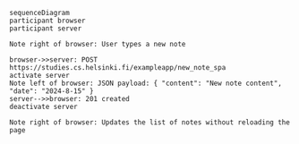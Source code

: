     sequenceDiagram
    participant browser
    participant server

    Note right of browser: User types a new note

    browser->>server: POST https://studies.cs.helsinki.fi/exampleapp/new_note_spa
    activate server
    Note left of browser: JSON payload: { "content": "New note content", "date": "2024-8-15" }
    server-->>browser: 201 created
    deactivate server

    Note right of browser: Updates the list of notes without reloading the page
